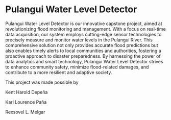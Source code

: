 # Pulangui Water Level Detector

Pulangui Water Level Detector is our innovative capstone project, aimed at revolutionizing flood monitoring and management. With a focus on real-time data acquisition, our system employs cutting-edge sensor technologies to precisely measure and monitor water levels in the Pulangui River. This comprehensive solution not only provides accurate flood predictions but also enables timely alerts to local communities and authorities, fostering a proactive approach to disaster preparedness. By harnessing the power of data analytics and smart technology, Pulangui Water Level Detector strives to enhance community safety, minimize flood-related damages, and contribute to a more resilient and adaptive society.

This project was made possible by

  Kent Harold Depeña
  
  Karl Lourence Paña
  
  Rexsovel L. Melgar
